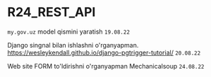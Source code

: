 # R24_REST_API
<code>my.gov.uz</code>
model qismini yaratish
<code>19.08.22</code>

Django singnal bilan ishlashni o'rganyapman.
https://wesleykendall.github.io/django-pgtrigger-tutorial/
<code>20.08.22</code>

Web site FORM to'ldirishni o'rganyapman 
Mechanicalsoup
<code>24.08.22</code>